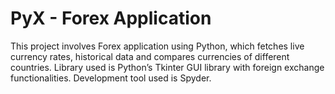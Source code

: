 # PyX - Forex Application
This project involves Forex application using Python, which fetches live currency rates, historical data and compares currencies of different countries.  Library used is Python’s Tkinter GUI library with foreign exchange functionalities. Development tool used is Spyder.
